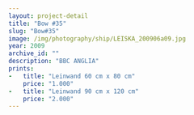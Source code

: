 ```yaml
---
layout: project-detail
title: "Bow #35"
slug: "Bow#35"
image: /img/photography/ship/LEISKA_200906a09.jpg
year: 2009
archive_id: ""
description: "BBC ANGLIA"
prints: 
-   title: "Leinwand 60 cm x 80 cm"
    price: "1.000"
-   title: "Leinwand 90 cm x 120 cm"
    price: "2.000"
---
```

